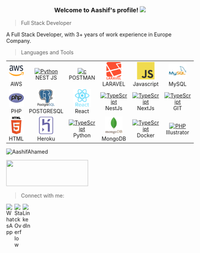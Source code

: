 <h3 align="center">
  Welcome to Aashif's profile!
  <img src="https://media.giphy.com/media/hvRJCLFzcasrR4ia7z/giphy.gif" width="28">
</h3>

> Full Stack Developer

A Full Stack Developer, with 3+ years of work experience in Europe Company.
> Languages and Tools

<table>
  <tr>
    <td align="center" width="96">
      <a href="#">
        <img src="https://raw.githubusercontent.com/devicons/devicon/master/icons/amazonwebservices/amazonwebservices-original-wordmark.svg" width="48" height="48" alt="#" />
      </a>
      <br>AWS
    </td>
    <td align="center" width="96">
      <a href="#">
        <img src="https://www.vectorlogo.zone/logos/nestjs/nestjs-icon.svg" width="48" height="48" alt="Python" />
      </a>
      <br>NEST JS
    </td>
    <td align="center" width="96">
      <a href="#">
        <img src="https://www.vectorlogo.zone/logos/getpostman/getpostman-icon.svg" width="48" height="48" alt="c" />
      </a>
      <br>POSTMAN
    </td>
    <td align="center" width="96">
      <a href="#">
        <img src="https://raw.githubusercontent.com/devicons/devicon/master/icons/laravel/laravel-plain-wordmark.svg" width="48" height="48" alt="c" />
      </a>
      <br>LARAVEL
    </td>
    <td align="center" width="96">
      <a href="#">
        <img src="https://raw.githubusercontent.com/devicons/devicon/master/icons/javascript/javascript-original.svg" width="48" height="48" alt="c" />
      </a>
      <br>Javascript
    </td>
    <td align="center" width="96">
      <a href="#">
        <img src="https://raw.githubusercontent.com/devicons/devicon/master/icons/mysql/mysql-original-wordmark.svg" width="48" height="48" alt="c" />
      </a>
      <br>MySQL
    </td>
    <td align="center" width="96">
      <a href="#">
        <img src="https://raw.githubusercontent.com/devicons/devicon/master/icons/nodejs/nodejs-original-wordmark.svg" width="48" height="48" alt="c" />
      </a>
      <br>NODE JS
    </td>
     </tr>
  <tr>
    <td align="center" width="96">
      <a href="#">
        <img src="https://raw.githubusercontent.com/devicons/devicon/master/icons/php/php-original.svg" width="48" height="48" alt="c" />
      </a>
      <br>PHP
    </td>
    <td align="center" width="96">
      <a href="#">
        <img src="https://raw.githubusercontent.com/devicons/devicon/master/icons/postgresql/postgresql-original-wordmark.svg" width="48" height="48" alt="c" />
      </a>
      <br>POSTGRESQL
    </td>
    <td align="center" width="96">
      <a href="#">
        <img src="https://raw.githubusercontent.com/devicons/devicon/master/icons/react/react-original-wordmark.svg" width="48" height="48" alt="Jsonnet" />
      </a>
      <br>React
    </td>
    <td align="center" width="96">
      <a href="#">
        <img src="https://www.vectorlogo.zone/logos/nestjs/nestjs-icon.svg" width="48" height="48" alt="TypeScript" />
      </a>
      <br>NestJs
    </td>
    <td align="center" width="96">
      <a href="#">
        <img src="https://cdn.cdnlogo.com/logos/n/80/next-js.svg" width="48" height="48" alt="TypeScript" />
      </a>
      <br>NextJs
    </td>
     <td align="center" width="96">
      <a href="#">
        <img src="https://www.vectorlogo.zone/logos/git-scm/git-scm-icon.svg" width="48" height="48" alt="TypeScript" />
      </a>
      <br>GIT
    </td>
     <td align="center" width="96">
      <a href="#">
        <img src="https://raw.githubusercontent.com/devicons/devicon/master/icons/css3/css3-original-wordmark.svg" width="48" height="48" alt="TypeScript" />
      </a>
      <br>CSS
    </td>
  </tr>
  <tr>
    <td align="center" width="96">
      <a href="#">
        <img src="https://raw.githubusercontent.com/devicons/devicon/master/icons/html5/html5-original-wordmark.svg" width="48" height="48" alt="TypeScript" />
      </a>
      <br>HTML
    </td>
    <td align="center" width="96">
      <a href="#">
        <img src="https://raw.githubusercontent.com/devicons/devicon/d00d0969292a6569d45b06d3f350f463a0107b0d/icons/heroku/heroku-original.svg" width="48" height="48" alt="TypeScript" />
      </a>
      <br>Heroku
    </td>
    <td align="center" width="96">
      <a href="#">
        <img src="https://cdn.cdnlogo.com/logos/p/3/python.svg" width="48" height="48" alt="TypeScript" />
      </a>
      <br>Python
    </td>
    <td align="center" width="96">
      <a href="#">
        <img src="https://raw.githubusercontent.com/devicons/devicon/master/icons/mongodb/mongodb-original-wordmark.svg" width="48" height="48" alt="TypeScript" />
      </a>
      <br>MongoDB
    </td>
    <td align="center" width="96">
      <a href="#">
        <img src="https://cdn.cdnlogo.com/logos/d/41/docker.svg" width="48" height="48" alt="TypeScript" />
      </a>
      <br>Docker
    </td>
    <td align="center" width="96">
      <a href="#">
        <img src="https://www.vectorlogo.zone/logos/adobe_illustrator/adobe_illustrator-icon.svg" width="48" height="48" alt="PHP" />
      </a>
      <br>Illustrator
    </td>
    <td align="center" width="96">
      <a href="#">
        <img src="https://raw.githubusercontent.com/devicons/devicon/master/icons/photoshop/photoshop-line.svg" width="48" height="48" alt="PHP" />
      </a>
      <br>Photoshop
    </td>
    </tr>
</table>

 <img src="https://komarev.com/ghpvc/?username=AashifAhamed&label=Profile%20views&color=0e75b6&style=flat" alt="AashifAhamed" /> 


<a href="https://stackoverflow.com/users/9781495/aashif-ahamed"><img src="https://stackoverflow.com/users/flair/9781495.png?theme=light" width="220" height="70"></a>

> Connect with me:

[<img align="left" alt="WhatsApp" width="22px" src="https://cdn.jsdelivr.net/npm/simple-icons@v3/icons/whatsapp.svg" />][whatsapp]
[<img align="left" alt="Stack Overflow" width="22px" src="https://cdn.jsdelivr.net/npm/simple-icons@v3/icons/gmail.svg" />][gmail]
[<img align="left" alt="LinkedIn" width="22px" src="https://cdn.jsdelivr.net/npm/simple-icons@v3/icons/linkedin.svg" />][linkedin]

[whatsapp]: https://wa.me/+94775474244
[gmail]: mailto:aashifahamed0796@gmail.com
[linkedin]: https://www.linkedin.com/in/aashifahamed7
<br />
